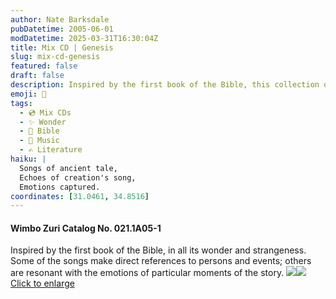 ```yaml
---
author: Nate Barksdale
pubDatetime: 2005-06-01
modDatetime: 2025-03-31T16:30:04Z
title: Mix CD | Genesis
slug: mix-cd-genesis
featured: false
draft: false
description: Inspired by the first book of the Bible, this collection of songs captures its wonder and strangeness with references to key figures and emotional moments throughout the narrative.
emoji: 📖
tags:
  - 💿 Mix CDs
  - ✨ Wonder
  - 📖 Bible
  - 🎵 Music
  - ✍️ Literature
haiku: |
  Songs of ancient tale,  
  Echoes of creation's song,  
  Emotions captured.
coordinates: [31.0461, 34.8516]
---
```


#### Wimbo Zuri Catalog No. 021.1A05-1

Inspired by the first book of the Bible, in all its wonder and strangeness. Some of the songs make direct references to persons and events; others are resonant with the emotions of particular moments of the story. [![](@assets/images/genesis_260.jpg)](@assets/images/genesis_530.jpg)[![](@assets/images/genesis2_260.jpg)](@assets/images/genesis2_530.jpg)
[Click to enlarge](@assets/images/genesis_530.jpg)
